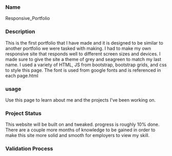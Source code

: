### Name

Responsive_Portfolio

### Description

This is the first portfolio that I have made and it is designed to be similar to another portfolio we were tasked with making. I had to make my own responsive site that responds well to different screen sizes and devices. I made sure to give the site a theme of grey and seagreen to match my last name. I used a variety of HTML, JS from bootstrap, bootstrap grids, and css to style this page. The font is used from google fonts and is referenced in each page.html

### usage

Use this page to learn about me and the projects I've been working on. 

### Project Status

This website will be built on and tweaked. progress is roughly 10% done. There are a couple more months of knowledge to be gained in order to make this site more solid and smooth for employers to view my skill.

### Validation Process


